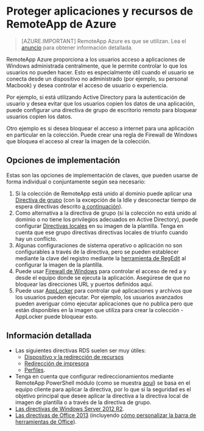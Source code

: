 
<properties
    pageTitle="Proteger aplicaciones y recursos de RemoteApp de Azure | Microsoft Azure"
    description="Obtenga información sobre cómo bloquear aplicaciones y recursos de RemoteApp de Azure"
    services="remoteapp"
    documentationCenter=""
    authors="lizap"
    manager="mbaldwin" />

<tags
    ms.service="remoteapp"
    ms.workload="compute"
    ms.tgt_pltfrm="na"
    ms.devlang="na"
    ms.topic="article"
    ms.date="08/15/2016"
    ms.author="elizapo" />



# <a name="secure-apps-and-resources-in-azure-remoteapp"></a>Proteger aplicaciones y recursos de RemoteApp de Azure

> [AZURE.IMPORTANT]
> RemoteApp Azure es que se utilizan. Lea el [anuncio](https://go.microsoft.com/fwlink/?linkid=821148) para obtener información detallada.

RemoteApp Azure proporciona a los usuarios acceso a aplicaciones de Windows administrada centralmente, que le permite controlar lo que los usuarios no pueden hacer.  Esto es especialmente útil cuando el usuario se conecta desde un dispositivo no administrado (por ejemplo, su personal Macbook) y desea controlar el acceso de usuario o experiencia.

Por ejemplo, si está utilizando Active Directory para la autenticación de usuario y desea evitar que los usuarios copien los datos de una aplicación, puede configurar una directiva de grupo de escritorio remoto para bloquear usuarios copien los datos.

Otro ejemplo es si desea bloquear el acceso a internet para una aplicación en particular en la colección. Puede crear una regla de Firewall de Windows que bloquea el acceso al crear la imagen de la colección.

## <a name="implementation-options"></a>Opciones de implementación

  Estas son las opciones de implementación de claves, que pueden usarse de forma individual o conjuntamente según sea necesario:

1.  Si la colección de RemoteApp está unido al dominio puede aplicar una [Directiva de grupo](https://technet.microsoft.com/library/cc725828.aspx) (con la excepción de la Idle y desconectar tiempo de espera directivas descrito [a continuación](../azure-subscription-service-limits.md)).
2.  Como alternativa a la directiva de grupo (si la colección no está unido al dominio o no tiene los privilegios adecuados en Active Directory), puede configurar [Directivas locales](https://technet.microsoft.com/library/cc775702.aspx) en su imagen de la plantilla.  Tenga en cuenta que ese grupo directivas directivas locales de triunfo cuando hay un conflicto.
3.  Algunas configuraciones de sistema operativo o aplicación no son configurables a través de la directiva, pero se pueden establecer mediante la clave del registro mediante la [herramienta de RegEdit](./remoteapp-hybridtrouble.md) al configurar la imagen de la plantilla.
4.  Puede usar [Firewall de Windows](http://windows.microsoft.com/en-US/windows-8/Windows-Firewall-from-start-to-finish) para controlar el acceso de red a y desde el equipo donde se ejecuta la aplicación. Asegúrese de que no bloquear las direcciones URL y puertos definidos aquí.
5.  Puede usar [AppLocker](https://technet.microsoft.com/library/hh831440.aspx) para controlar qué aplicaciones y archivos que los usuarios pueden ejecutar. Por ejemplo, los usuarios avanzados pueden averiguar cómo ejecutar aplicaciones que no publica pero que están disponibles en la imagen que utiliza para crear la colección - AppLocker puede bloquear esto.

## <a name="detailed-information"></a>Información detallada

- Las siguientes directivas RDS suelen ser muy útiles:
    - [Dispositivo y la redirección de recursos](https://technet.microsoft.com/library/ee791794.aspx)
    - [Redirección de impresora](https://technet.microsoft.com/library/ee791784.aspx)
    - [Perfiles](https://technet.microsoft.com/library/ee791865.aspx).
- Tenga en cuenta que configurar redireccionamientos mediante RemoteApp PowerShell módulo (como se muestra [aquí](./remoteapp-redirection.md)) se basa en el equipo cliente para aplicar la directiva, por lo que si la seguridad es el objetivo principal que desee aplicar la directiva a la directiva local de imagen de plantilla o a través de la directiva de grupo.
- [Las directivas de Windows Server 2012 R2](https://technet.microsoft.com/library/hh831791.aspx).
- [Las directivas de Office 2013](https://technet.microsoft.com/library/cc178969.aspx) (incluyendo [cómo personalizar la barra de herramientas de Office](https://technet.microsoft.com/library/cc179143.aspx)).
